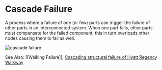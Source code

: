 # Cascade Failure
A process where a failure of one (or few) parts can trigger the failure of other parts in an interconnected system. 
When one part fails, other parts must compensate for the failed component, this in turn overloads other nodes causing them to fail as well.

![cascade failure](https://upload.wikimedia.org/wikipedia/commons/thumb/b/bd/Networkfailure.gif/440px-Networkfailure.gif)

See Also: [[Walking Failure]], [Cascading structural failure of Hyatt Regency Walkway](https://en.wikipedia.org/wiki/Hyatt_Regency_walkway_collapse)